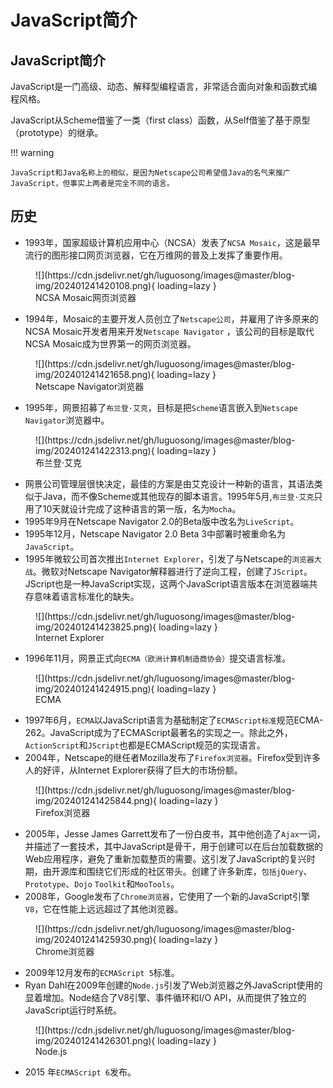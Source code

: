 # JavaScript简介

## JavaScript简介

JavaScript是一门高级、动态、解释型编程语言，非常适合面向对象和函数式编程风格。

JavaScript从Scheme借鉴了一类（first class）函数，从Self借鉴了基于原型（prototype）的继承。

!!! warning

    JavaScript和Java名称上的相似，是因为Netscape公司希望借Java的名气来推广JavaScript，但事实上两者是完全不同的语言。

## 历史

- 1993年，国家超级计算机应用中心（NCSA）发表了`NCSA Mosaic`，这是最早流行的图形接口网页浏览器，它在万维网的普及上发挥了重要作用。

<figure markdown="span">
  ![](https://cdn.jsdelivr.net/gh/luguosong/images@master/blog-img/202401241420108.png){ loading=lazy }
  <figcaption>NCSA Mosaic网页浏览器</figcaption>
</figure>

- 1994年，Mosaic的主要开发人员创立了`Netscape公司`，并雇用了许多原来的NCSA Mosaic开发者用来开发`Netscape Navigator`
  ，该公司的目标是取代NCSA Mosaic成为世界第一的网页浏览器。

<figure markdown="span">
   ![](https://cdn.jsdelivr.net/gh/luguosong/images@master/blog-img/202401241421658.png){ loading=lazy }
  <figcaption>Netscape Navigator浏览器</figcaption>
</figure>

- 1995年，网景招募了`布兰登·艾克`，目标是把`Scheme`语言嵌入到`Netscape Navigator`浏览器中。 

<figure markdown="span">
  ![](https://cdn.jsdelivr.net/gh/luguosong/images@master/blog-img/202401241422313.png){ loading=lazy }
  <figcaption>布兰登·艾克</figcaption>
</figure>

- 网景公司管理层很快决定，最佳的方案是由艾克设计一种新的语言，其语法类似于Java，而不像Scheme或其他现存的脚本语言。1995年5月,`布兰登·艾克`只用了10天就设计完成了这种语言的第一版，名为`Mocha`。
- 1995年9月在Netscape Navigator 2.0的Beta版中改名为`LiveScript`。
- 1995年12月，Netscape Navigator 2.0 Beta 3中部署时被重命名为`JavaScript`。
- 1995年微软公司首次推出`Internet Explorer`，引发了与Netscape的`浏览器大战`。微软对Netscape Navigator解释器进行了逆向工程，创建了`JScript`。JScript也是一种JavaScript实现，这两个JavaScript语言版本在浏览器端共存意味着语言标准化的缺失。

<figure markdown="span">
  ![](https://cdn.jsdelivr.net/gh/luguosong/images@master/blog-img/202401241423825.png){ loading=lazy }
  <figcaption>Internet Explorer</figcaption>
</figure>

- 1996年11月，网景正式向`ECMA（欧洲计算机制造商协会）`提交语言标准。

<figure markdown="span">
  ![](https://cdn.jsdelivr.net/gh/luguosong/images@master/blog-img/202401241424915.png){ loading=lazy }
  <figcaption>ECMA</figcaption>
</figure>

- 1997年6月，`ECMA`以JavaScript语言为基础制定了`ECMAScript标准`规范ECMA-262。JavaScript成为了ECMAScript最著名的实现之一。除此之外，`ActionScript`和`JScript`也都是ECMAScript规范的实现语言。
- 2004年，Netscape的继任者Mozilla发布了`Firefox浏览器`。Firefox受到许多人的好评，从Internet Explorer获得了巨大的市场份额。

<figure markdown="span">
  ![](https://cdn.jsdelivr.net/gh/luguosong/images@master/blog-img/202401241425844.png){ loading=lazy }
  <figcaption>Firefox浏览器</figcaption>
</figure>

- 2005年，Jesse James Garrett发布了一份白皮书，其中他创造了`Ajax`一词，并描述了一套技术，其中JavaScript是骨干，用于创建可以在后台加载数据的Web应用程序，避免了重新加载整页的需要。这引发了JavaScript的复兴时期，由开源库和围绕它们形成的社区带头。创建了许多新库，`包括jQuery`、`Prototype`、`Dojo` `Toolkit`和`MooTools`。
- 2008年，Google发布了`Chrome浏览器`，它使用了一个新的JavaScript引擎`V8`，它在性能上远远超过了其他浏览器。

<figure markdown="span">
  ![](https://cdn.jsdelivr.net/gh/luguosong/images@master/blog-img/202401241425930.png){ loading=lazy }
  <figcaption>Chrome浏览器</figcaption>
</figure>

- 2009年12月发布的`ECMAScript 5`标准。
- Ryan Dahl在2009年创建的`Node.js`引发了Web浏览器之外JavaScript使用的显着增加。Node结合了V8引擎、事件循环和I/O API，从而提供了独立的JavaScript运行时系统。

<figure markdown="span">
  ![](https://cdn.jsdelivr.net/gh/luguosong/images@master/blog-img/202401241426301.png){ loading=lazy }
  <figcaption>Node.js</figcaption>
</figure>

- 2015 年`ECMAScript 6`发布。
